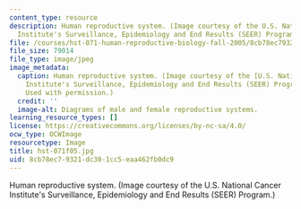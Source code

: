 ```yaml
---
content_type: resource
description: Human reproductive system. (Image courtesy of the U.S. National Cancer
  Institute's Surveillance, Epidemiology and End Results (SEER) Program.)
file: /courses/hst-071-human-reproductive-biology-fall-2005/8cb78ec79321dc301cc5eaa462fb0dc9_hst-071f05.jpg
file_size: 79014
file_type: image/jpeg
image_metadata:
  caption: Human reproductive system. (Image courtesy of the [U.S. National Cancer
    Institute's Surveillance, Epidemiology and End Results (SEER) Program](http://training.seer.cancer.gov/).
    Used with permission.)
  credit: ''
  image-alt: Diagrams of male and female reproductive systems.
learning_resource_types: []
license: https://creativecommons.org/licenses/by-nc-sa/4.0/
ocw_type: OCWImage
resourcetype: Image
title: hst-071f05.jpg
uid: 8cb78ec7-9321-dc30-1cc5-eaa462fb0dc9
---
```

Human reproductive system. (Image courtesy of the U.S. National Cancer Institute's Surveillance, Epidemiology and End Results (SEER) Program.)